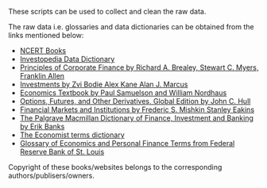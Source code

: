 These scripts can be used to collect and clean the raw data.

The raw data i.e. glossaries and data dictionaries can be obtained from the links mentioned below: <br>
* [NCERT Books](https://ncert.nic.in/textbook.php)
* [Investopedia Data Dictionary](https://www.investopedia.com/financial-term-dictionary-4769738)
* [Principles of Corporate Finance by Richard A. Brealey, Stewart C. Myers, Franklin Allen](http://dl.rasabourse.com/%5BMcgraw-hill_Irwin%20Series%20in%20Finance,%20Insurance,%20and%20Real%20Estate%5D%20Richard%20A%20Brealey,%20Stewart%20C%20Myers,%20Franklin%20Allen%20-%20Principles%20of%20Corporate%20Finance%20(2016,%20McGraw-Hill%20Education).pdf)
* [Investments by Zvi Bodie Alex Kane Alan J. Marcus](http://www.mim.ac.mw/books/Bodie's%20Investments,%2010th%20Edition.pdf)
* [Economics Textbook by Paul Samuelson and William Nordhaus](https://pdfcoffee.com/economics-19th-ed-paul-samuelson-william-nordhauspdf-pdf-free.html)
* [Options, Futures, and Other Derivatives, Global Edition by John C. Hull](https://edisciplinas.usp.br/pluginfile.php/1214184/mod_folder/content/0/Hull%20J.C.-Options%2C%20Futures%20and%20Other%20Derivatives_9th%20edition.pdf?forcedownload=1)
* [Financial Markets and Institutions by Frederic S. Mishkin Stanley Eakins](http://dl.rasabourse.com/Books/Finance%20and%20Financial%20Markets/%5BFrederic_S._Mishkin%5D_Stanley_Eakins_Financial_Markets_and_Institutions%28rasabourse.com%29.pdf)
* [The Palgrave Macmillan Dictionary of Finance, Investment and Banking by Erik Banks](https://www.pdfdrive.com/the-palgrave-macmillan-dictionary-of-finance-investment-and-banking-e167591509.html)
* [The Economist terms dictionary](https://www.economist.com/economics-a-to-z)
* [Glossary of Economics and Personal Finance Terms from Federal Reserve Bank of St. Louis](https://www.stlouisfed.org/education/glossary)

Copyright of these books/websites belongs to the corresponding authors/publisers/owners.
